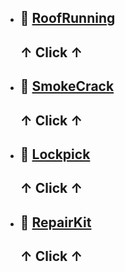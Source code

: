 - ## 🔗 [RoofRunning](https://Nashiito3.github.io/NoPixel-4.0-Hack-by-Nashiito/Hack-Ventilacion/RoofRunning.html)
  <h2>↑ Click ↑</h2>

- ## 🔗 [SmokeCrack](https://Nashiito3.github.io/NoPixel-4.0-Hack-by-Nashiito/Hack-WiFi/SmokeCrack.html)
  <h2>↑ Click ↑</h2>

- ## 🔗 [Lockpick](https://Nashiito3.github.io/NoPixel-4.0-Hack-by-Nashiito/Ganzua/LockPick.html)
  <h2>↑ Click ↑</h2>

- ## 🔗 [RepairKit](https://Nashiito3.github.io/NoPixel-4.0-Hack-by-Nashiito/Reparacion/RepairKit.html)
  <h2>↑ Click ↑</h2>
